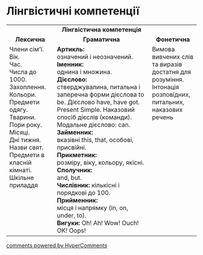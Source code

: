 <div id="hypercomments_widget" class="js-hypercomments-widget invisible"></div>

# Лінгвістичні компетенції


<table>
  <tr>
    <td align="center" colspan="3"><b>Лінгвістична компетенція</b></td>
  </tr>
            <tr>
                <td align="center"><b>Лексична</b></td>
                <td align="center"><b>Граматична</b></td>
                <td align="center"><b>Фонетична</b></td>
            </tr>
            <tr>
                <td width="25%" style="vertical-align:top !important;">
Члени сім'ї.<br>
Вік.<br>
Час.<br>
Числа до 1000.<br>
Захоплення.<br>
Кольори.<br>
Предмети одягу.<br>
Тварини.<br>
Пори року.<br>
Місяці.<br>
Дні тижня.<br>
Назви свят.<br>
Предмети в класній кімнаті.<br>
Шкільне приладдя</td>
<td width="50%" style="vertical-align:top !important;">
<b>Артикль:</b><br>
означений і неозначений.<br>
<b>Іменник:</b> <br>
однина і множина.<br>
<b>Дієслово:</b><br>
стверджувалина, питальна і заперечна форми дієслова to be. Дієслово have, have got. Present Simple. Наказовий спосіб дієслів (команди). Модальне дієслово: саn.<br>
<b>Займенник:</b><br>
вказівні this, that, особові, присвійні.<br>
<b>Прикметник:</b><br>
розміру, віку, кольору, якісні.<br>
<b>Сполучник:</b><br>
and, but.<br>
<b>Числівник:</b>
кількісні і порядкові до 100.<br>
<b>Прийменник:</b><br>
місця і напрямку (in, on, under, to).<br>
<b>Вигуки:</b>
Oh! Ah! Wow! Ouch! OK! Oops!
</td>
<td width="25%" style="vertical-align:top !important;">Вимова вивчених слів та виразів достатня для розуміння. Інтонація розповідних, питальних, наказових речень</td>
            </tr>
</table>

<div class="js-hypercomments-container">
    <a href="http://hypercomments.com" class="hc-link" title="comments widget">comments powered by HyperComments</a>
</div>